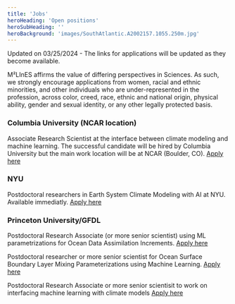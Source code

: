 ```yaml
---
title: 'Jobs'
heroHeading: 'Open positions'
heroSubHeading: ''
heroBackground: 'images/SouthAtlantic.A2002157.1055.250m.jpg'
---
```


Updated on 03/25/2024 - The links for applications will be updated as they become available.

M²LInES affirms the value of differing perspectives in Sciences. As such, we strongly encourage applications from women, racial and ethnic minorities, and other individuals who are under-represented in the profession, across color, creed, race, ethnic and national origin, physical ability, gender and sexual identity, or any other legally protected basis.


### Columbia University (NCAR location)

Associate Research Scientist at the interface between climate modeling and machine learning. The successful candidate will be hired by Columbia University but the main work location will be at NCAR (Boulder, CO). [Apply here](https://apply.interfolio.com/140294)

### NYU

Postdoctoral researchers in Earth System Climate Modeling with AI at NYU. Available immediatly. [Apply here](https://apply.interfolio.com/140348)

### Princeton University/GFDL

Postdoctoral Research Associate (or more senior scientist) using ML parametrizations for Ocean Data Assimilation Increments. [Apply here](https://puwebp.princeton.edu/AcadHire/apply/application.xhtml?listingId=32681)

Postdoctoral researcher or more senior scientist for Ocean Surface Boundary Layer Mixing Parameterizations using Machine Learning. [Apply here](https://puwebp.princeton.edu/AcadHire/apply/application.xhtml?listingId=33961)

Postdoctoral Research Associate or more senior scientisit to work on interfacing machine learning with climate models [Apply here](https://puwebp.princeton.edu/AcadHire/apply/application.xhtml?listingId=34021)
